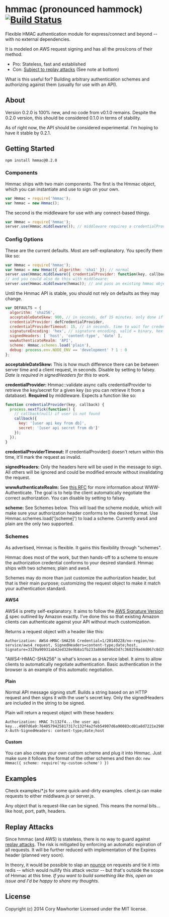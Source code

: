 # hmmac (pronounced hammock) [![Build Status](https://secure.travis-ci.org/cmawhorter/hmmac.png)](http://travis-ci.org/cmawhorter/hmmac)

Flexible HMAC authentication module for express/connect and beyond -- with no external dependencies.

It is modeled on AWS request signing and has all the pros/cons of their method.  
  * Pro: Stateless, fast and established
  * Con: [Subject to replay attacks](http://stackoverflow.com/a/12267408)  (See note at bottom)

What is this useful for? Building arbitrary authentication schemes and authorizing against them (usually for use with an API).

## About

Version 0.2.0 is 100% new, and no code from v0.1.0 remains.  Despite the 0.2.0 version, this should be considered 0.1.0 in terms of stability.

As of right now, the API should be considered experimental.  I'm hoping to have it stable by 0.2.1.

## Getting Started

`npm install hmmac@0.2.0`

### Components

Hmmac ships with two main components.  The first is the Hmmac object, which you can instantiate and use to sign on your own.

```javascript
var Hmmac = require('hmmac');
var hmmac = new Hmmac();
```

The second is the middleware for use with any connect-based thingy.

```javascript
var Hmmac = require('hmmac');
server.use(Hmmac.middleware()); // middleware requires a credentialProvider, but we'll get to that later
```

### Config Options

These are the current defaults.  Most are self-explanatory. You specify them like so:

```javascript
var Hmmac = require('hmmac');
var hmmac = new Hmmac({ algorithm: 'sha1' }); // normal
server.use(Hmmac.middleware({ credentialProvider: function(key, callback){} })); // middleware
// and you could also do this with middleware:
server.use(Hmmac.middleware(hmmac)); // and pass an existing hmmac object
```

Until the Hmmac API is stable, you should not rely on defaults as they may change.

```javascript
var DEFAULTS = {
  algorithm: 'sha256',
  acceptableDateSkew: 900, // in seconds, def 15 minutes. only done if date is signed
  credentialProvider: defCredentialProvider,
  credentialProviderTimeout: 15, // in seconds. time to wait for credentialProvider to return
  signatureEncoding: 'hex', // signature encoding. valid = binary, hex or base64
  signedHeaders: [ 'host', 'content-type', 'date' ],
  wwwAuthenticateRealm: 'API',
  scheme: Hmmac.schemes.load('plain'),
  debug: process.env.NODE_ENV == 'development' ? 1 : 0
};
```

**acceptableDateSkew:** This is how much difference there can be between server time and a client request, in seconds. Disable by setting to falsey.  _Date is required in signedHeaders for this to work._

**credentialProvider:** Hmmac::validate async calls credentialProvider to retrieve the key/secret for a given key (so you can retrieve it from a database).  **Required** by middleware.  Expects a function like so:

```javascript
function credentialProvider(key, callback) {
  process.nextTick(function() {
    // callback(null) if user is not found
    callback({
      key: '[user api key from db]',
      secret: '[user api secret from db']'
    });
  });
}
```

**credentialProviderTimeout:** If credentialProvider() doesn't return within this time, it'll mark the request as invalid.

**signedHeaders:** Only the headers here will be used in the message to sign.  All others will be ignored and could be modified enroute without invalidating the request.  

**wwwAuthenticateRealm:** See [this RFC](https://www.ietf.org/rfc/rfc2617.txt) for more information about WWW-Authenticate.  The goal is to help the client automatically negotiate the correct authorization.  You can disable by setting to falsey.

**scheme:** See Schemes below.  This will load the scheme module, which will make sure your authorization header conforms to the desired format.  Use Hmmac.schemes.load('[scheme]') to load a scheme.  Currently aws4 and plain are the only two supported.

### Schemes

As advertised, Hmmac is flexible.  It gains this flexibility through "schemes".

Hmmac does most of the work, but then hands-off to a scheme to ensure the authorization credential conforms to your desired standard.  Hmmac ships with two schemes; plain and aws4.

Schemes may do more than just customize the authorization header, but that is their main purpose; customizing the request object to make it match your authentication standard.

#### AWS4

AWS4 is pretty self-explanatory.  It aims to follow the [AWS Signature Version 4](http://docs.aws.amazon.com/general/latest/gr/signature-version-4.html) spec outlined by Amazon exactly.  I've done this so that existing Amazon clients can authenticate against your API without much customization.

Returns a request object with a header like this:

```
Authorization: AWS4-HMAC-SHA256 Credential=1/20140228/no-region/no-service/aws4_request, SignedHeaders=content-type;date;host, Signature=3329a90931ab42ed328e9b8a1fb233a8668506d3d7c360259ad4d067c8d29c82
```

"AWS4-HMAC-SHA256" is what's known as a service label.  It aims to allow clients to automatically negotiate authentication.  Basic authentication in the browser is an example of this automatic negotiation.

#### Plain

Normal API message signing stuff.  Builds a string based on an HTTP request and then signs it with the user's secret key.  Only the signedHeaders are included in the string to be signed.

Plain will return a request object with these headers:

```
Authorization: HMAC 7c132f4...the user api key...4907d6a9:7640579425817317c132f4a2feb54907d6a90083cd01a8d7221e29803c32b418
X-Auth-SignedHeaders: content-type;date;host
```

#### Custom

You can also create your own custom scheme and plug it into Hmmac.  Just make sure it follows the format of the other schemes and then do: `new Hmmac({ scheme: require('my-custom-scheme') })`


## Examples

Check examples/*.js for some quick-and-dirty examples.  client.js can make requests to either middlware.js or server.js.

Any object that is request-like can be signed.  This means the normal bits... like host, port, path, headers.

## Replay Attacks

Since hmmac (and AWS) is stateless, there is no way to guard against [replay attacks](http://en.wikipedia.org/wiki/Replay_attack).  The risk is mitigated by enforcing an automatic expiration of all requests.  It will be further reduced with implementation of the Expires header (planned very soon).

In theory, it would be possible to slap an [nounce](http://en.wikipedia.org/wiki/Cryptographic_nonce) on requests and tie it into redis -- which would nullify this attack vector -- but that's outside the scope of Hmmac at this time.  _If you want to build something like this, open an issue and I'd be happy to share my thoughts._

## License
Copyright (c) 2014 Cory Mawhorter
Licensed under the MIT license.
